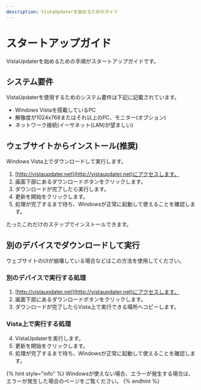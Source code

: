 ```yaml
---
description: VistaUpdaterを始めるためのガイド
---
```


# スタートアップガイド

VistaUpdaterを始めるための手順がスタートアップガイドです。

## システム要件

VistaUpdaterを使用するためのシステム要件は下記に記載されています。

* Windows Vistaを搭載しているPC
* 解像度が1024x768またはそれ以上のPC、モニター(オプション)
* ネットワーク接続(イーサネット(LAN)が望ましい)

## ウェブサイトからインストール(推奨)

Windows Vista上でダウンロードして実行します。

1. [http://vistaupdater.net](http://vistaupdater.net)にアクセスします。
2. 画面下部にあるダウンロードボタンをクリックします。
3. ダウンロードが完了したら実行します。
4. 更新を開始をクリックします。
5. 処理が完了するまで待ち、Windowsが正常に起動して使えることを確認します。

たったこれだけのステップでインストールできます。

## 別のデバイスでダウンロードして実行

ウェブサイトのUIが崩壊している場合などはこの方法を使用してください。

### 別のデバイスで実行する処理

1. [http://vistaupdater.net](http://vistaupdater.net)にアクセスします。
2. 画面下部にあるダウンロードボタンをクリックします。
3. ダウンロードが完了したらVista上で実行できる場所へコピーします。

### Vista上で実行する処理

4. VistaUpdaterを実行します。
5. 更新を開始をクリックします。
6. 処理が完了するまで待ち、Windowsが正常に起動して使えることを確認します。

{% hint style="info" %}
Windowsが使えない場合、エラーが発生する場合は、エラーが発生した場合のページをご覧ください。
{% endhint %}
